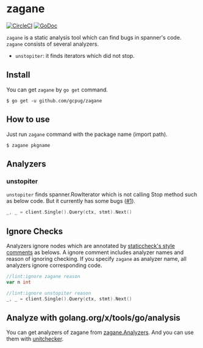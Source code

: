 # zagane

[![CircleCI](https://circleci.com/gh/gcpug/zagane.svg?style=svg)](https://circleci.com/gh/gcpug/zagane)
[![GoDoc](https://godoc.org/github.com/gcpug/zagane?status.svg)](https://godoc.org/github.com/gcpug/zagane)

`zagane` is a static analysis tool which can find bugs in spanner's code.
`zagane` consists of several analyzers.

* `unstopiter`: it finds iterators which did not stop.

## Install

You can get `zagane` by `go get` command.

```
$ go get -u github.com/gcpug/zagane
```

## How to use

Just run `zagane` command with the package name (import path).

```
$ zagane pkgname
```

## Analyzers

### unstopiter

`unstopiter` finds spanner.RowIterator which is not calling Stop method such as below code.
But it currently has some bugs ([#1](https://github.com/gcpug/zagane/issues/1)).

```go
_, _ = client.Single().Query(ctx, stmt).Next()
```

## Ignore Checks

Analyzers ignore nodes which are annotated by [staticcheck's style comments](https://staticcheck.io/docs/#ignoring-problems) as belows.
A ignore comment includes analyzer names and reason of ignoring checking.
If you specify `zagane` as analyzer name, all analyzers ignore corresponding code.

```go
//lint:ignore zagane reason
var n int

//lint:ignore unstopiter reason
_, _ = client.Single().Query(ctx, stmt).Next()
```

## Analyze with golang.org/x/tools/go/analysis

You can get analyzers of zagane from [zagane.Analyzers](https://godoc.org/github.com/gcpug/zagane/zagane/#Analyzers).
And you can use them with [unitchecker](https://golang.org/x/tools/go/analysis/unitchecker).
